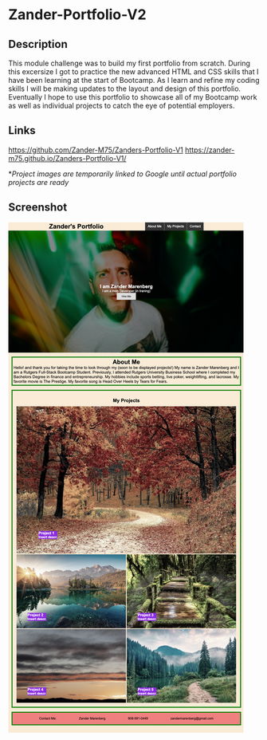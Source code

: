 # Zander-Portfolio-V2

## Description

This module challenge was to build my first portfolio from scratch.  During this excersize I got to practice the new advanced HTML and CSS skills that I have been learning at the start of Bootcamp.  As I learn and refine my coding skills I will be making updates to the layout and design of this portfolio.  Eventually I hope to use this portfolio to showcase all of my Bootcamp work as well as individual projects to catch the eye of potential employers.

## Links
https://github.com/Zander-M75/Zanders-Portfolio-V1
https://zander-m75.github.io/Zanders-Portfolio-V1/

**Project images are temporarily linked to Google until actual portfolio projects are ready* 



## Screenshot
![Alt text](./Assets/Photos/Zander%20Marenberg.png)